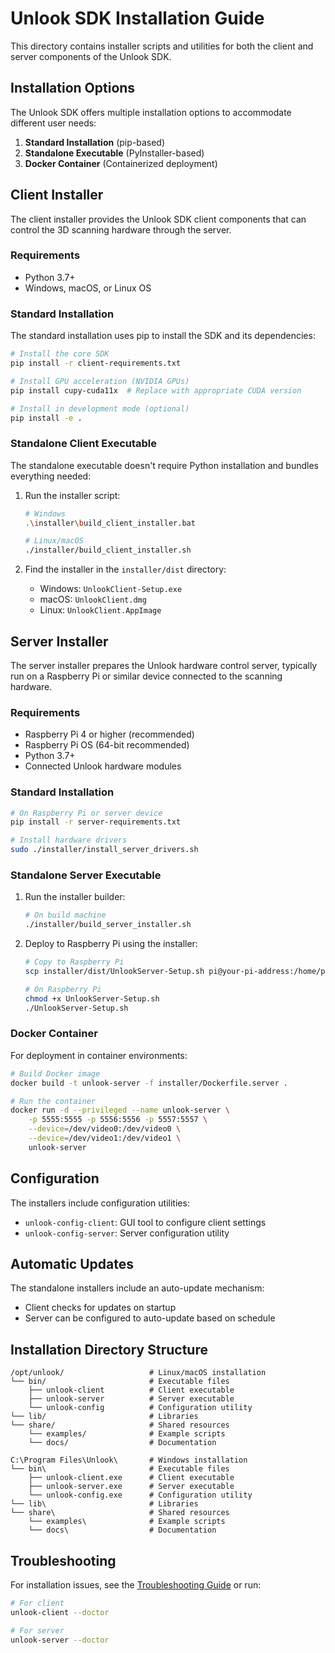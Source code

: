 # Unlook SDK Installation Guide

This directory contains installer scripts and utilities for both the client and server components of the Unlook SDK.

## Installation Options

The Unlook SDK offers multiple installation options to accommodate different user needs:

1. **Standard Installation** (pip-based)
2. **Standalone Executable** (PyInstaller-based)
3. **Docker Container** (Containerized deployment)

## Client Installer

The client installer provides the Unlook SDK client components that can control the 3D scanning hardware through the server.

### Requirements

- Python 3.7+
- Windows, macOS, or Linux OS

### Standard Installation

The standard installation uses pip to install the SDK and its dependencies:

```bash
# Install the core SDK
pip install -r client-requirements.txt

# Install GPU acceleration (NVIDIA GPUs)
pip install cupy-cuda11x  # Replace with appropriate CUDA version

# Install in development mode (optional)
pip install -e .
```

### Standalone Client Executable

The standalone executable doesn't require Python installation and bundles everything needed:

1. Run the installer script:
   ```bash
   # Windows
   .\installer\build_client_installer.bat
   
   # Linux/macOS
   ./installer/build_client_installer.sh
   ```

2. Find the installer in the `installer/dist` directory:
   - Windows: `UnlookClient-Setup.exe`
   - macOS: `UnlookClient.dmg`
   - Linux: `UnlookClient.AppImage`

## Server Installer

The server installer prepares the Unlook hardware control server, typically run on a Raspberry Pi or similar device connected to the scanning hardware.

### Requirements

- Raspberry Pi 4 or higher (recommended)
- Raspberry Pi OS (64-bit recommended)
- Python 3.7+
- Connected Unlook hardware modules

### Standard Installation

```bash
# On Raspberry Pi or server device
pip install -r server-requirements.txt

# Install hardware drivers
sudo ./installer/install_server_drivers.sh
```

### Standalone Server Executable

1. Run the installer builder:
   ```bash
   # On build machine
   ./installer/build_server_installer.sh
   ```

2. Deploy to Raspberry Pi using the installer:
   ```bash
   # Copy to Raspberry Pi
   scp installer/dist/UnlookServer-Setup.sh pi@your-pi-address:/home/pi/
   
   # On Raspberry Pi
   chmod +x UnlookServer-Setup.sh
   ./UnlookServer-Setup.sh
   ```

### Docker Container

For deployment in container environments:

```bash
# Build Docker image
docker build -t unlook-server -f installer/Dockerfile.server .

# Run the container
docker run -d --privileged --name unlook-server \
    -p 5555:5555 -p 5556:5556 -p 5557:5557 \
    --device=/dev/video0:/dev/video0 \
    --device=/dev/video1:/dev/video1 \
    unlook-server
```

## Configuration

The installers include configuration utilities:

- `unlook-config-client`: GUI tool to configure client settings
- `unlook-config-server`: Server configuration utility

## Automatic Updates

The standalone installers include an auto-update mechanism:

- Client checks for updates on startup
- Server can be configured to auto-update based on schedule

## Installation Directory Structure

```
/opt/unlook/                   # Linux/macOS installation
└── bin/                       # Executable files
    ├── unlook-client          # Client executable
    ├── unlook-server          # Server executable
    └── unlook-config          # Configuration utility
└── lib/                       # Libraries
└── share/                     # Shared resources
    └── examples/              # Example scripts
    └── docs/                  # Documentation
    
C:\Program Files\Unlook\       # Windows installation
└── bin\                       # Executable files
    ├── unlook-client.exe      # Client executable
    ├── unlook-server.exe      # Server executable
    └── unlook-config.exe      # Configuration utility
└── lib\                       # Libraries
└── share\                     # Shared resources
    └── examples\              # Example scripts
    └── docs\                  # Documentation
```

## Troubleshooting

For installation issues, see the [Troubleshooting Guide](../docs/troubleshooting.md) or run:

```bash
# For client
unlook-client --doctor

# For server
unlook-server --doctor
```